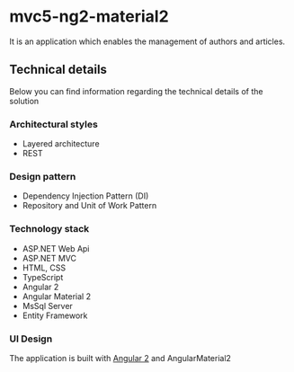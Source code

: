 # mvc5-ng2-material2

It is an application which enables the management of authors and articles.

## Technical details

Below you can find information regarding the technical details of the solution

### Architectural styles

* Layered architecture
* REST

### Design pattern

* Dependency Injection Pattern (DI)
* Repository and Unit of Work Pattern

### Technology stack
* ASP.NET Web Api
* ASP.NET MVC
* HTML, CSS
* TypeScript
* Angular 2
* Angular Material 2
* MsSql Server
* Entity Framework

### UI Design

The application is built with [Angular 2](https://angular.io/) and AngularMaterial2